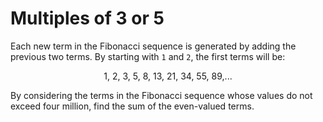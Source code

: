 # Multiples of 3 or 5
Each new term in the Fibonacci sequence is generated by adding the previous two terms. By starting with `1` and `2`, the first terms will be:
<p style="text-align: center;">1, 2, 3, 5, 8, 13, 21, 34, 55, 89,...</p>
By considering the terms in the Fibonacci sequence whose values do not exceed four million, find the sum of the even-valued terms.